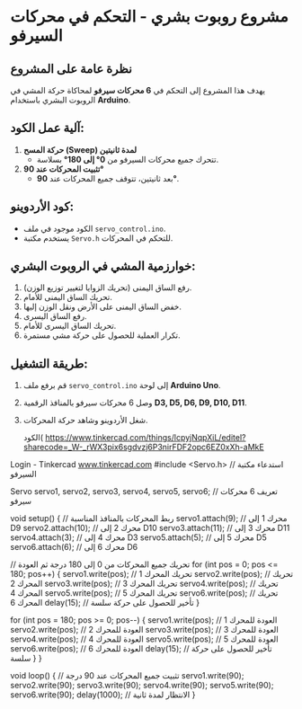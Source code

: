 # مشروع روبوت بشري - التحكم في محركات السيرفو

## نظرة عامة على المشروع
يهدف هذا المشروع إلى التحكم في **6 محركات سيرفو** لمحاكاة حركة المشي في الروبوت البشري باستخدام **Arduino**.

## آلية عمل الكود:
1. **حركة المسح (Sweep) لمدة ثانيتين**  
   - تتحرك جميع محركات السيرفو من **0° إلى 180°** بسلاسة.  
2. **تثبيت المحركات عند 90°**  
   - بعد ثانيتين، تتوقف جميع المحركات عند **90°**.

## كود الأردوينو:
- الكود موجود في ملف `servo_control.ino`.  
- يستخدم مكتبة `Servo.h` للتحكم في المحركات.

## **خوارزمية المشي في الروبوت البشري**:
1. رفع الساق اليمنى (تحريك الزوايا لتغيير توزيع الوزن).  
2. تحريك الساق اليمنى للأمام.  
3. خفض الساق اليمنى على الأرض ونقل الوزن إليها.  
4. رفع الساق اليسرى.  
5. تحريك الساق اليسرى للأمام.  
6. تكرار العملية للحصول على حركة مشي مستمرة.

## **طريقة التشغيل:**
1. قم برفع ملف `servo_control.ino` إلى لوحة **Arduino Uno**.  
2. وصل 6 محركات سيرفو بالمنافذ الرقمية **D3, D5, D6, D9, D10, D11**.  
3. شغل الأردوينو وشاهد حركة المحركات.

   الكود(
https://www.tinkercad.com/things/lcpyjNqpXiL/editel?sharecode=_W-_rWX3pix6sgdvzj6P3nirFDF2opc6EZ0xXh-aMkE
	
Login - Tinkercad
www.tinkercad.com
#include <Servo.h> // استدعاء مكتبة السيرفو

Servo servo1, servo2, servo3, servo4, servo5, servo6; // تعريف 6 محركات سيرفو

void setup() {
  // ربط المحركات بالمنافذ المناسبة
  servo1.attach(9);   // محرك 1 إلى D9
  servo2.attach(10);  // محرك 2 إلى D10
  servo3.attach(11);  // محرك 3 إلى D11
  servo4.attach(3);   // محرك 4 إلى D3
  servo5.attach(5);   // محرك 5 إلى D5
  servo6.attach(6);   // محرك 6 إلى D6

  // تحريك جميع المحركات من 0 إلى 180 درجة ثم العودة
  for (int pos = 0; pos <= 180; pos++) {
    servo1.write(pos); // تحريك المحرك 1
    servo2.write(pos); // تحريك المحرك 2
    servo3.write(pos); // تحريك المحرك 3
    servo4.write(pos); // تحريك المحرك 4
    servo5.write(pos); // تحريك المحرك 5
    servo6.write(pos); // تحريك المحرك 6
    delay(15); // تأخير للحصول على حركة سلسة
  }

  for (int pos = 180; pos >= 0; pos--) {
    servo1.write(pos); // العودة للمحرك 1
    servo2.write(pos); // العودة للمحرك 2
    servo3.write(pos); // العودة للمحرك 3
    servo4.write(pos); // العودة للمحرك 4
    servo5.write(pos); // العودة للمحرك 5
    servo6.write(pos); // العودة للمحرك 6
    delay(15); // تأخير للحصول على حركة سلسة
  }
}

void loop() {
  // تثبيت جميع المحركات عند 90 درجة
  servo1.write(90);
  servo2.write(90);
  servo3.write(90);
  servo4.write(90);
  servo5.write(90);
  servo6.write(90);
  delay(1000); // الانتظار لمدة ثانية
}


